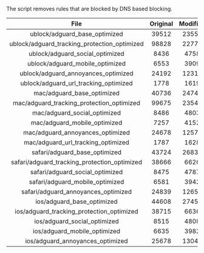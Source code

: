 The script removes rules that are blocked by DNS based blocking.


| File | Original | Modified |
|:----:|:-----:|:-----:|
| ublock/adguard_base_optimized | 39512 | 23550 |
| ublock/adguard_tracking_protection_optimized | 98828 | 22773 |
| ublock/adguard_social_optimized | 8436 | 4758 |
| ublock/adguard_mobile_optimized | 6553 | 3909 |
| ublock/adguard_annoyances_optimized | 24192 | 12310 |
| ublock/adguard_url_tracking_optimized | 1778 | 1619 |
| mac/adguard_base_optimized | 40736 | 24741 |
| mac/adguard_tracking_protection_optimized | 99675 | 23549 |
| mac/adguard_social_optimized | 8486 | 4803 |
| mac/adguard_mobile_optimized | 7257 | 4152 |
| mac/adguard_annoyances_optimized | 24678 | 12572 |
| mac/adguard_url_tracking_optimized | 1787 | 1628 |
| safari/adguard_base_optimized | 43724 | 26837 |
| safari/adguard_tracking_protection_optimized | 38666 | 6626 |
| safari/adguard_social_optimized | 8475 | 4787 |
| safari/adguard_mobile_optimized | 6581 | 3942 |
| safari/adguard_annoyances_optimized | 24839 | 12655 |
| ios/adguard_base_optimized | 44608 | 27455 |
| ios/adguard_tracking_protection_optimized | 38715 | 6636 |
| ios/adguard_social_optimized | 8515 | 4808 |
| ios/adguard_mobile_optimized | 6635 | 3982 |
| ios/adguard_annoyances_optimized | 25678 | 13045 |
